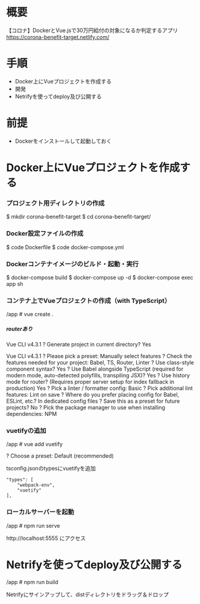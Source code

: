 # 概要
【コロナ】DockerとVue.jsで30万円給付の対象になるか判定するアプリ
https://corona-benefit-target.netlify.com/

# 手順
- Docker上にVueプロジェクトを作成する
- 開発
- Netrifyを使ってdeploy及び公開する

# 前提
- Dockerをインストールして起動しておく

# Docker上にVueプロジェクトを作成する
### プロジェクト用ディレクトリの作成
$ mkdir corona-benefit-target
$ cd corona-benefit-target/
### Docker設定ファイルの作成
$ code Dockerfile
$ code docker-compose.yml
### Dockerコンテナイメージのビルド・起動・実行
$ docker-compose build
$ docker-compose up -d
$ docker-compose exec app sh
### コンテナ上でVueプロジェクトの作成（with TypeScript）
/app # vue create .

##### routerあり
Vue CLI v4.3.1
? Generate project in current directory? Yes

Vue CLI v4.3.1
? Please pick a preset: Manually select features
? Check the features needed for your project: Babel, TS, Router, Linter
? Use class-style component syntax? Yes
? Use Babel alongside TypeScript (required for modern mode, auto-detected polyfills, transpiling JSX)? Yes
? Use history mode for router? (Requires proper server setup for index fallback in production) Yes
? Pick a linter / formatter config: Basic
? Pick additional lint features: Lint on save
? Where do you prefer placing config for Babel, ESLint, etc.? In dedicated config files
? Save this as a preset for future projects? No
? Pick the package manager to use when installing dependencies: NPM

### vuetifyの追加
/app # vue add vuetify

? Choose a preset: Default (recommended)

tsconfig.jsonのtypesにvuetifyを追加
```
"types": [
    "webpack-env",
    "vuetify"
],
```

### ローカルサーバーを起動
/app # npm run serve

http://localhost:5555 にアクセス


# Netrifyを使ってdeploy及び公開する
/app # npm run build

Netrifyにサインアップして、distディレクトリをドラッグ＆ドロップ

